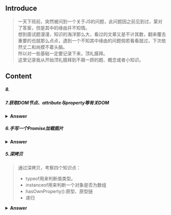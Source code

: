## Introduce
> 一天下班前，突然被问到一个关于JS的问题，此问题因之前见到过，蒙对了答案，但是其中的缘由并不知情。    
> 想到面试题漫漫，知识的海洋那么大，看过的文章又是不计其数，翻来覆去重要的也就那么点点，遇到一个不知其中缘由的问题倘若看看就过，下次依然丈二和尚摸不着头脑。  
> 所以对一些基础一定要记录下来，顶礼膜拜。    
> 这里记录我从开始顶礼膜拜到不屑一顾的题、概念或者小知识。  

## Content
##### 8.

##### 7.获取DOM节点、attribute与property等有关DOM
<details>
<summary><b>Answer</b></summary>
<p>

###### 获取DOM节点
> const div1 = document.getElementById('div1')//元素
> const divList = document.getElementByTagName('div') //集合
> const containerList = document.getElementByClassName(".container')//  集合
> const pList = document.querySelectorAll('p') // 集合
###### property与attribute
> property：修改对象属性，不会体现到html结构中。    
> attribute:修改html属性，会改变html结构。
###### 新增/插入节点
```
 const div1 = document.getElemengtById('div1)
//添加新节点
const p1 = docuemnt.createElement('p')
p1.innerHTMl = 'this is p1'
div1.appendChild(p)
//移动已有节点。注意是移动
const p2 = document.getElementById('div2')
div1.appendChid(p2);
//获取父元素
p2.parentNodes
//获取自元素列表
p2.childNodes
```
###### 将频繁操作改为一次性操作
```
 const listNode = documentGetElementById('list')
 //创建一个文档片段，此时还没有插入到DOM树中
 const frag = docuement.creatDocumentFragement()
 //执行插入
 for(let i=0;i<10;i++){
     const li = docuement.createElement('li');
     li.innerHTML = 'List item ' + i;
     frag.appendChild(li)
 }
 listNode.appendChild(frag)
```
</p>
</details>

##### 6.手写一个Promise加载图片

<details><summary><b>Answer</b></summary>
<p>

```
 const url = "https://img.liugezhou.online/blog/wechatDangerous.png";

 function  loadImag(src) {
     return new Promise((resolve,reject)=>{
         const img = document.creatElement("img");
         img.onload = ()=>{
             resolve(img)
         }
         img.error = ()=> {
             const err = new Error(`图片加载失败${src}`)
             reject(err)
         }
     })
 }
 loadImg(url).then(img => {
     console.log(img.width)
     return img
 }).then(img=>{
     console.log(img.height)
 }).catch(err =>{
     conosle.log(err)
 })
```

</p>
</details>

##### 5.深拷贝
> 通过深拷贝，考察四个知识点：  
> + typeof用来判断值类型。  
> + instanceof用来判断一个对象是否为数组    
> + hasOwnProperty():原型、原型链   
> + 递归

<details><summary><b>Answer</b></summary>
<p>

```
const obj1 = {
    age:18,
    name:'xxx',
    address: {
        city:'beijing'
    },
    arr:['a','b','b']
}

const obj2 = deepClone(obj1);
obj1.arr[0] ='c';
obj2.address.city = 'shaghai';
function deepClone(obj={}){
    if(typeof obj !=='object' ||  obj == null) {
        return obj;
    }
    let result;
    if (obj instanceof Array){
        result = [];
    }else{
        result = {}
    }
    for (let key in obj) {
        if(obj.hasOwnProperty(key)){
            //递归
            result[key] = deepClone(obj[key]);
        }
    }
    return result;
}
```
</p>
</detail>

##### 4.给定一个字符串，请你找出其中不含有重复字符的 最长子串 的长度。

```
示例 1:

输入: "abcabcbb"
输出: 3 
解释: 因为无重复字符的最长子串是 "abc"，所以其长度为 3。
```
<details><summary><b>Answer</b></summary>
<p>

> Answer1:  

```
var str = "abcabcbb";
var lengthOfLongestSubstring = function(s) {
    var num=0,res=0;
    let m='';
    for(n of s ){
        if(Object.is(m.indexOf(n),-1)){
            m+=n;
            num++;
            res = res <num ? num : res;
        }else{
            m+=n;
            m = m.slice(m.indexOf(n)+1);
            num = m.length;
        }
    }
    return res;
};
console.log(lengthOfLongestSubstring(str));
```

> Answer2:  
```
var str = "abcabcbb";
var lengthOfLongestSubstring = function(s) {
    var num=0,res=0;
    let tempObject=[];
    for(var i=0;i<s.length;i++){
        if(Object.is(tempObject.indexOf(s[i]),-1)){
            tempObject.push(s[i]);
        }else{
             tempObject.shift();
             continue;
        }
        res = Math.max(res, tempObject.length);
        num++;
    }
    return res;
};
console.log(lengthOfLongestSubstring(str));

```

</p>
</details>

##### 3.LeetCode
> 给出两个 非空 的链表用来表示两个非负的整数。其中，它们各自的位数是按照 逆序 的方式存储的，并且它们的每个节点只能存储 一位 数字。   
> 如果，我们将这两个数相加起来，则会返回一个新的链表来表示它们的和。    
> 您可以假设除了数字 0 之外，这两个数都不会以 0 开头.  
> 示例：
>
> 输入：(2 -> 4 -> 3) + (5 -> 6 -> 4)
> 输出：7 -> 0 -> 8
> 原因：342 + 465 = 807
<details><summary><b>Answer</b></summary>
<p>

> 未看答案之前我是这么写的，执行到第三行报错(Chrome控制台可以正确打印)，猜测这里不让用join方法吧：  
```
const l1 = [2,4,3],l2=[5,6,4];
var addTwoNumbers = function(l1, l2) {
   var count1 = l1.join("");
   var count2 = l2.join("");
   let sum = parseInt(count1) + parseInt(count2)
    return sum.toString().split("").reverse();
};
addTwoNumbers(l1,l2);
```

</p>
</details>

##### 2.[LeetCode]
>  给定一个整数数组 nums 和一个目标值 target，请你在该数组中找出和为目标值的那 两个 整数，并返回他们的数组下标。你可以假设每种输入只会对应一个答案。但是，你不能重复利用这个数组中同样的元素。
> 示例:
>
> 给定 nums = [2, 7, 11, 15], target = 9    
> 因为 nums[0] + nums[1] = 2 + 7 = 9    
> 所以返回 [0, 1]   
<details><summary><b>Answer</b></summary>
<p>

###### Answer:直接给出写法
```
const nums=[2,7,11,15],target=9;
let twoSum = function(nums, target) {
    let len = nums.length;
    for(let i=0;i<len;i++){
        for(let j=i;j<len;j++){
            if(nums[i]+nums[j] == target){
                return [i,j]
            }
        }
    }
};
console.log(twoSum(nums,target))
```
> 第二种使用map的解法：
```
const nums=[2,7,11,15],target=9;
var twoSum = function(nums, target) {
    const map = new Map();
    let len = nums.length;
    for(let i=0;i<len;i++){
        const otherIndex = map.get(target - nums[i]);
        if(otherIndex!== undefined) return [otherIndex,i];
        map.set(nums[i],i)
    }
}
console.log(twoSum(nums,target))
```
</p>
</details>

##### 1. parseInt ｜ 以下代码会输出什么？

```
'use strict';

var arr = ['1','2','3'];
var r;
r = arr.map(parseInt);

console.log(r);
```


<details><summary><b>Answer</b></summary>
<p>

###### Answer: [1,NaN,NaN]
> 具体解题思路：
>
> 我们先来看map的定义和用法：   
> map()方法返回一个新数组，数组中的元素为原始数组元素调用函数处理后的值。      
> map()方法按照原始数组元素顺序依次处理元素。   
> 两点需要注意：map()不会对空数组进行检测、map()不会改变原始数组。  
> 语法：array.map(function(currentValue[, index[, array]]),thisValue)   
>
> 接着，我们来看parseInt函数。      
> parseInt的定义是用于解析一个字符串，并返回一个整数:       
> parseInt(string,radix),其中radix可选      
> （radix可填写值介于2～36，若省略该参数或者值为0，则数字将以10进制来解析，若小于2或者大于36，返回NaN）。    
>
> 然后查看上述代码 arr.map(parseInt),我们知道这里表示的是： 
> ```
> arr.map(function(currentValue,index,arr){
>    parseInt(currentValue,index.arr)
> })
> ```
> parseInt需要两个参数，会将arr参数忽略掉，因此，最终的处理过程是：           
> parseInt("1",0)、parseInt("2",1)、parseInt("3",2).     
> 根据上面我们的分析第一个正确，第二个由于radix是1--小于2，返回NaN，第三个由于“3”它不是一个合格的二进制，因此同样返回NaN。
>
> 最后我们给出解决方案：
> ```
> 'use strict';
> 
> var arr = ['1', '2', '3'];
> var r;
> r = arr.map(function parseInt2(x) {
>     return parseInt(x);
> });
> console.log(r);
> ```
> 或者：    
> ```
> 'use strict';
> 
> var arr = ['1', '2', '3'];
> var r;
> r = arr.map(Number);
> console.log(r);
> ```
> 以上就是本道题的心路历程。
</p>
</details>